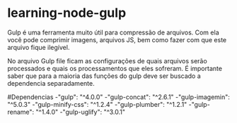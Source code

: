 # learning-node-gulp

Gulp é uma ferramenta muito útil para compressão de arquivos. Com ela você pode comprimir imagens, arquivos JS, bem como fazer com que este arquivo fique ilegível.

No arquivo Gulp file ficam as configurações de quais arquivos serão processados e quais os processamentos que eles sofreram. É importante saber que para a maioria das funções do gulp deve ser buscado a dependencia separadamente.

#Dependencias
-"gulp": "^4.0.0"
 -"gulp-concat": "^2.6.1"
-"gulp-imagemin": "^5.0.3"
-"gulp-minify-css": "^1.2.4"
-"gulp-plumber": "^1.2.1"
-"gulp-rename": "^1.4.0"
-"gulp-uglify": "^3.0.1"
